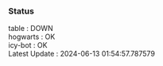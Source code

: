 ### Status


table : DOWN  
hogwarts : OK  
icy-bot : OK  
Latest Update : 2024-06-13 01:54:57.787579
